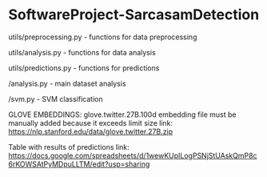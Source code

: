 # SoftwareProject-SarcasamDetection

utils/preprocessing.py - functions for data preprocessing

utils/analysis.py - functions for data analysis

utils/predictions.py - functions for predictions

/analysis.py - main dataset analysis

/svm.py - SVM classification


GLOVE EMBEDDINGS: glove.twitter.27B.100d embedding file must be manually added because it exceeds limit size
link: https://nlp.stanford.edu/data/glove.twitter.27B.zip


Table with results of predictions 
link: https://docs.google.com/spreadsheets/d/1wewKUpILogPSNjStUAskQmP8c6rKOWSAtPyMDpuLLTM/edit?usp=sharing
